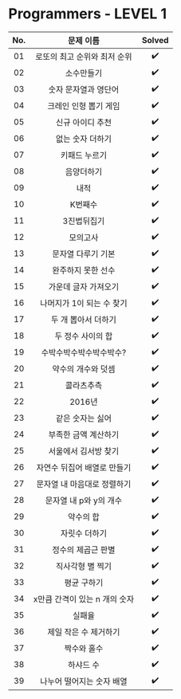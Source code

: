 # Programmers - LEVEL 1


|          No.          |        문제 이름         |        Solved         |
| :-----: | :---------------------: | :-----: |
| 01 | 로또의 최고 순위와 최저 순위 | ✔️ |
| 02 | 소수만들기 | ✔️ |
| 03 | 숫자 문자열과 영단어 | ✔️ |
| 04 | 크레인 인형 뽑기 게임 | ✔️ |
| 05 | 신규 아이디 추천 | ✔️ |
| 06 | 없는 숫자 더하기 | ✔️ |
| 07 | 키패드 누르기 | ✔️ |
| 08 | 음양더하기 | ✔️ |
| 09 | 내적 | ✔️ |
| 10 | K번째수 | ✔️ |
| 11 | 3진법뒤집기 | ✔️ |
| 12 | 모의고사 | ✔️ |
| 13 | 문자열 다루기 기본 | ✔️ |
| 14 | 완주하지 못한 선수 | ✔️ |
| 15 | 가운데 글자 가져오기 | ✔️ |
| 16 | 나머지가 1이 되는 수 찾기 | ✔️ |
| 17 | 두 개 뽑아서 더하기 | ✔️ |
| 18 | 두 정수 사이의 합 | ✔️ |
| 19 | 수박수박수박수박수박수? | ✔️ |
| 20 | 약수의 개수와 덧셈 | ✔️ |
| 21 | 콜라츠추측 | ✔️ |
| 22 | 2016년 | ✔️ |
| 23 | 같은 숫자는 싫어 | ✔️ |
| 24 | 부족한 금액 계산하기 | ✔️ |
| 25 | 서울에서 김서방 찾기 | ✔️ |
| 26 | 자연수 뒤집어 배열로 만들기 | ✔️ |
| 27 | 문자열 내 마음대로 정렬하기 | ✔️ |
| 28 | 문자열 내 p와 y의 개수 | ✔️ |
| 29 | 약수의 합 | ✔️ |
| 30 | 자릿수 더하기 | ✔️ |
| 31 | 정수의 제곱근 판별 | ✔️ |
| 32 | 직사각형 별 찍기 | ✔️ |
| 33 | 평균 구하기 | ✔️ |
| 34 | x만큼 간격이 있는 n 개의 숫자 | ✔️ |
| 35 | 실패율 | ✔️ |
| 36 | 제일 작은 수 제거하기 | ✔️ |
| 37 | 짝수와 홀수 | ✔️ |
| 38 | 하샤드 수 | ✔️ |
| 39 | 나누어 떨어지는 숫자 배열 | ✔️ |